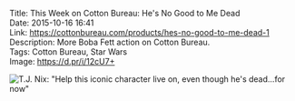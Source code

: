 Title: This Week on Cotton Bureau: He's No Good to Me Dead  
Date: 2015-10-16 16:41  
Link: https://cottonbureau.com/products/hes-no-good-to-me-dead-1  
Description: More Boba Fett action on Cotton Bureau.  
Tags: Cotton Bureau, Star Wars  
Image: https://d.pr/i/12cU7+  

![T.J. Nix: "Help this iconic character live on, even though he's dead...for now"][1]

[1]: https://d.pr/i/12cU7+ "'He's No Good to Me Dead' on Cotton Bureau"